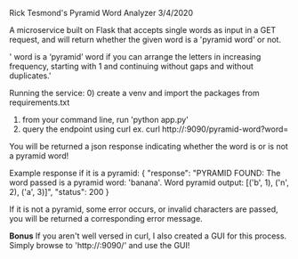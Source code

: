 Rick Tesmond's Pyramid Word Analyzer
3/4/2020

A microservice built on Flask that accepts single words as input in a GET request, and will return whether the given word is a 'pyramid word' or not.

' word is a ‘pyramid’ word if you can arrange the letters in increasing frequency, starting with 1 and continuing without gaps and without duplicates.'

Running the service:
0) create a venv and import the packages from requirements.txt
1) from your command line, run 'python app.py'
2) query the endpoint using curl
  ex. curl http://<your local host>:9090/pyramid-word?word=<your word>

You will be returned a json response indicating whether the word is or is not a pyramid word!

Example response if it is a pyramid:
{
  "response": "PYRAMID FOUND: The word passed is a pyramid word: 'banana'. Word pyramid output: [('b', 1), ('n', 2), ('a', 3)]", 
  "status": 200
}

If it is not a pyramid, some error occurs, or invalid characters are passed, you will be returned a corresponding error message.

**Bonus**
If you aren't well versed in curl, I also created a GUI for this process. Simply browse to 'http://<your local host>:9090/' and use the GUI!
